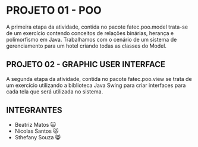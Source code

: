 # PROJETO 01 - POO
A primeira etapa da atividade, contida no pacote fatec.poo.model trata-se de um exercício contendo conceitos de relações binárias, herança e polimorfismo em Java. Trabalhamos com o cenário de um sistema de gerenciamento para um hotel criando todas as classes do Model.
## PROJETO 02 - GRAPHIC USER INTERFACE
A segunda etapa da atividade, contida no pacote fatec.poo.view se trata de um exercício utilizando a biblioteca Java Swing para criar interfaces para cada tela que será utilizada no sistema.
## INTEGRANTES
- Beatriz Matos 🙀
- Nicolas Santos 😾
- Sthefany Souza 😸
